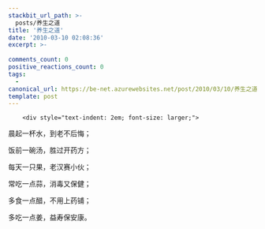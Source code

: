 ```yaml
---
stackbit_url_path: >-
  posts/养生之道
title: '养生之道'
date: '2010-03-10 02:08:36'
excerpt: >-
  
comments_count: 0
positive_reactions_count: 0
tags: 
  - 
canonical_url: https://be-net.azurewebsites.net/post/2010/03/10/养生之道
template: post
---
```


        <div style="text-indent: 2em; font-size: larger;">
<p>晨起一杯水，到老不后悔；</p>
<p>饭前一碗汤，胜过开药方；</p>
<p>每天一只果，老汉赛小伙；</p>
<p>常吃一点蒜，消毒又保健；</p>
<p>多食一点醋，不用上药铺；</p>
<p>多吃一点姜，益寿保安康。</p>
</div>
      